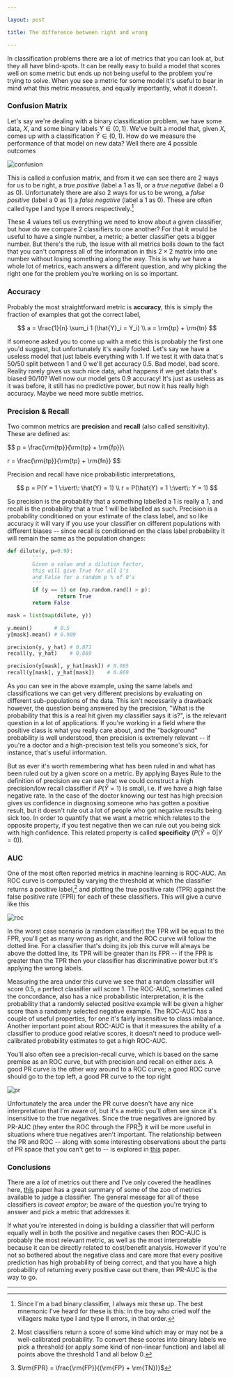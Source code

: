 ```yaml
---

layout: post

title: The difference between right and wrong

---
```



In classification problems there are a lot of metrics that you can look at, but they all have blind-spots. It can be really easy to build a model that scores well on some metric but ends up not being  useful to the problem you're trying to solve. When you see a metric for some model it's useful to bear in mind what this metric measures, and equally importantly, what it doesn't.

### Confusion Matrix

Let's say we're dealing with a binary classification problem, we have some data, $X$, and some binary labels $Y \in (0,1)$. We've built a model that, given $X$, comes up with a classification $\hat{Y} \in (0,1)$. How do we measure the performance of that model on new data? Well there are 4 possible outcomes

![confusion](/images/errors/confusion.png)

This is called a confusion matrix, and from it we can see there are 2 ways for us to be right, a *true positive* (label a $1$ as $1$), or a *true negative* (label a $0$ as $0$). Unfortunately there are also 2 ways for us to be wrong, a *false positive* (label a $0$ as $1$) a *false negative* (label a $1$ as $0$). These are often called type I and type II errors respectively.[^1]

These 4 values tell us everything we need to know about a given classifier, but how do we compare 2 classifiers to one another? For that it would be useful to have a single number, a metric; a better classifier gets a bigger number. But there's the rub, the issue with all metrics boils down to the fact that you can't compress all of the information in this $2\times2$ matrix into one number without losing something along the way. This is why we have a whole lot of metrics, each answers a different question, and why picking the right one for the problem you're working on is so important.  

### Accuracy

Probably the most straightforward metric is **accuracy**, this is simply the fraction of examples that got the correct label,

$$
a = \frac{1}{n} \sum_i 1 (\hat{Y}_i = Y_i) \\
a = \rm{tp} + \rm{tn}
$$

If someone asked you to come up with a metic this is probably the first one you'd suggest, but unfortunately it's easily fooled. Let's say we have a useless model that just labels everything with $1$. If we test it with data that's 50/50 split between $1$ and $0$ we'll get accuracy 0.5. Bad model, bad score. Reality rarely gives us such nice data, what happens if we get data that's biased 90/10? Well now our model gets 0.9 accuracy! It's just as useless as it was before, it still has no predictive power, but now it has really high accuracy. Maybe we need more subtle metrics.

### Precision & Recall

Two common metrics are **precision** and **recall** (also called sensitivity). These are defined as:

$$
p = \frac{\rm{tp}}{\rm{tp} + \rm{fp}}\\

r = \frac{\rm{tp}}{\rm{tp} + \rm{fn}}
$$

Precision and recall have nice probabilistic interpretations,

$$
p = P(Y = 1 \:\vert\: \hat{Y} = 1) \\
r = P(\hat{Y} = 1 \:\vert\: Y = 1)
$$

So precision is the probability that a something labelled a $1$ is really a $1$, and recall is the probability that a true $1$ will be labelled as such. Precision is a probability conditioned on your estimate of the class label, and so like accuracy it will vary if you use your classifier on different populations with different biases -- since recall is conditioned on the class label probability it will remain the same as the population changes:

```python
def dilute(y, p=0.9):
        '''
        Given a value and a dilution factor,
        this will give True for all 1's
        and False for a random p % of 0's
        '''
        if (y == 1) or (np.random.rand() > p):
                return True
        return False

mask = list(map(dilute, y))

y.mean()       # 0.5
y[mask].mean() # 0.909

precision(y, y_hat) # 0.871
recall(y, y_hat)    # 0.869

precision(y[mask], y_hat[mask]) # 0.985
recall(y[mask], y_hat[mask])    # 0.869
```

As you can see in the above example, using the same labels and classifications we can get very different precisions by evaluating on different sub-populations of the data. This isn't necessarily a drawback however, the question being answered by the precision, "What is the probability that this is a real hit given my classifier says it is?", is the relevant question in a lot of applications. If you're working in a field where the positive class is what you really care about, and the "background" probability is well understood, then precision is extremely relevant -- if you're a doctor and a high-precision test tells you someone's sick, for instance, that's useful information.

But as ever it's worth remembering what has been ruled in and what has been ruled out by a given score on a metric. By applying Bayes Rule to the definition of precision we can see that we could construct a high precision/low recall classifier if $P(\hat{Y} = 1)$ is small, i.e. if we have a high false negative rate. In the case of the doctor knowing our test has high precision gives us confidence in diagnosing someone who has gotten a positive result, but it doesn't rule out a lot of people who got negative results being sick too. In order to quantify that we want a metric which relates to the opposite property, if you test negative then we can rule out you being sick with high confidence. This related property is called **specificity** $(P(\hat{Y} = 0 \vert Y = 0))$.

### AUC

One of the most often reported metrics in machine learning is ROC-AUC. An ROC curve is computed by varying the threshold at which the classifier returns a positive label,[^2] and plotting the true positive rate (TPR) against the false positive rate (FPR) for each of these classifiers. This will give a curve like this

![roc](/images/errors/roc.png)  

In the worst case scenario (a random classifier) the TPR will be equal to the FPR, you'll get as many wrong as right, and the ROC curve will follow the dotted line. For a classifier that's doing its job this curve will always be above the dotted line, its TPR will be greater than its FPR -- if the FPR is greater than the TPR then your classifier has discriminative power but it's applying the wrong labels.

Measuring the area under this curve we see that a random classifier will score $0.5$, a perfect classifier will score $1$. The ROC-AUC, sometimes called the concordance, also has a nice probabilistic interpretation, it is the probability that a randomly selected positive example will be given a higher score than a randomly selected negative example. The ROC-AUC has a couple of useful properties, for one it's fairly insensitive to class imbalance. Another important point about ROC-AUC is that it measures the ability of a classifier to produce good relative scores, it doesn't need to produce well-calibrated probability estimates to get a high ROC-AUC.

You'll also often see a precision-recall curve, which is based on the same premise as an ROC curve, but with precision and recall on either axis. A good PR curve is the other way around to a ROC curve; a good ROC curve should go to the top left, a good PR curve to the top right

![pr](/images/errors/pr.png)


Unfortunately the area under the PR curve doesn't have any nice interpretation that I'm aware of, but it's a metric you'll often see since it's insensitive to the true negatives. Since the true negatives are ignored by PR-AUC (they enter the ROC through the FPR[^3]) it will be more useful in situations where true negatives aren't important. The relationship between the PR and ROC -- along with some interesting observations about the parts of PR space that you can't get to -- is explored in [this](http://pages.cs.wisc.edu/~jdavis/davisgoadrichcamera2.pdf) paper.


### Conclusions

There are a *lot* of metrics out there and I've only covered the headlines here, [this](http://www.flinders.edu.au/science_engineering/fms/School-CSEM/publications/tech_reps-research_artfcts/TRRA_2007.pdf) paper has a great summary of some of the zoo of metrics available to judge a classifier. The general message for all of these classifiers is *caveat emptor*; be aware of the question you're trying to answer and pick a metric that addresses it.

If what you're interested in doing is building a classifier that will perform equally well in both the positive and negative cases then ROC-AUC is probably the most relevant metric, as well as the most interpretable because it can be directly related to cost/benefit analysis. However if you're not so bothered about the negative class and care more that every positive prediction has high probability of being correct, and that you have a high probability of returning every positive case out there, then PR-AUC is the way to go.


---

[^1]: Since I'm a bad binary classifier, I always mix these up. The best mnemonic I've heard for these is this: in the boy who cried wolf the villagers make type I and type II errors, in that order.

[^2]: Most classifiers return a score of some kind which may or may not be a well-calibrated probability. To convert these scores into binary labels we pick a threshold (or apply some kind of non-linear function) and label all points above the threshold $1$ and all below $0$.

[^3]: $\rm{FPR} = \frac{\rm{FP}}{(\rm{FP} + \rm{TN})}$
